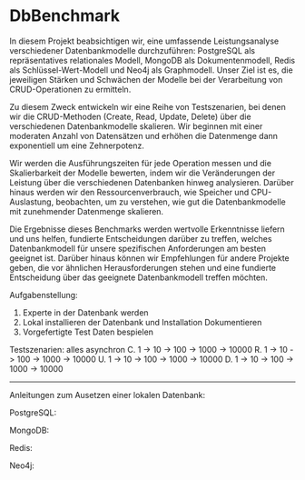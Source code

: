 # DbBenchmark
In diesem Projekt beabsichtigen wir, eine umfassende Leistungsanalyse verschiedener Datenbankmodelle durchzuführen: PostgreSQL als repräsentatives relationales Modell, MongoDB als Dokumentenmodell, Redis als Schlüssel-Wert-Modell und Neo4j als Graphmodell. Unser Ziel ist es, die jeweiligen Stärken und Schwächen der Modelle bei der Verarbeitung von CRUD-Operationen zu ermitteln.

Zu diesem Zweck entwickeln wir eine Reihe von Testszenarien, bei denen wir die CRUD-Methoden (Create, Read, Update, Delete) über die verschiedenen Datenbankmodelle skalieren. Wir beginnen mit einer moderaten Anzahl von Datensätzen und erhöhen die Datenmenge dann exponentiell um eine Zehnerpotenz.

Wir werden die Ausführungszeiten für jede Operation messen und die Skalierbarkeit der Modelle bewerten, indem wir die Veränderungen der Leistung über die verschiedenen Datenbanken hinweg analysieren. Darüber hinaus werden wir den Ressourcenverbrauch, wie Speicher und CPU-Auslastung, beobachten, um zu verstehen, wie gut die Datenbankmodelle mit zunehmender Datenmenge skalieren.

Die Ergebnisse dieses Benchmarks werden wertvolle Erkenntnisse liefern und uns helfen, fundierte Entscheidungen darüber zu treffen, welches Datenbankmodell für unsere spezifischen Anforderungen am besten geeignet ist. Darüber hinaus können wir Empfehlungen für andere Projekte geben, die vor ähnlichen Herausforderungen stehen und eine fundierte Entscheidung über das geeignete Datenbankmodell treffen möchten.


Aufgabenstellung: 
1. Experte in der Datenbank werden
2. Lokal installieren der Datenbank und Installation Dokumentieren
3. Vorgefertigte Test Daten bespielen


Testszenarien: 
        alles asynchron
C. 1 -> 10 -> 100 -> 1000 -> 10000
R. 1 -> 10 -> 100 -> 1000 -> 10000
U. 1 -> 10 -> 100 -> 1000 -> 10000
D. 1 -> 10 -> 100 -> 1000 -> 10000

______________________________________________________________________________________________________________________________________
Anleitungen zum Ausetzen einer lokalen Datenbank:

PostgreSQL:

MongoDB:

Redis:

Neo4j: